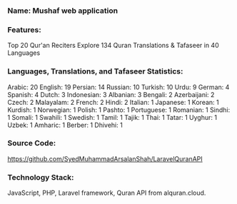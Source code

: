 ### Name: Mushaf web application
### Features:

Top 20 Qur'an Reciters
Explore 134 Quran Translations & Tafaseer in 40 Languages
### Languages, Translations, and Tafaseer Statistics:

Arabic: 20
English: 19
Persian: 14
Russian: 10
Turkish: 10
Urdu: 9
German: 4
Spanish: 4
Dutch: 3
Indonesian: 3
Albanian: 3
Bengali: 2
Azerbaijani: 2
Czech: 2
Malayalam: 2
French: 2
Hindi: 2
Italian: 1
Japanese: 1
Korean: 1
Kurdish: 1
Norwegian: 1
Polish: 1
Pashto: 1
Portuguese: 1
Romanian: 1
Sindhi: 1
Somali: 1
Swahili: 1
Swedish: 1
Tamil: 1
Tajik: 1
Thai: 1
Tatar: 1
Uyghur: 1
Uzbek: 1
Amharic: 1
Berber: 1
Dhivehi: 1

### Source Code:
https://github.com/SyedMuhammadArsalanShah/LaravelQuranAPI

### Technology Stack:
JavaScript, PHP, Laravel framework, Quran API from alquran.cloud.